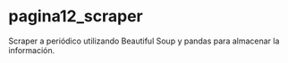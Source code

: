 # pagina12_scraper
Scraper a periódico utilizando Beautiful Soup y pandas para almacenar la información.
